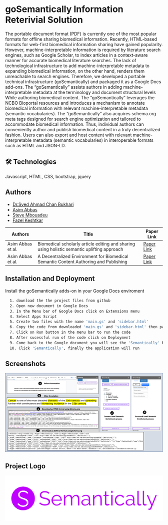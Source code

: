 
# goSemantically Information Reterivial Solution

The portable document format (PDF) is currently one of the most popular formats for offline sharing biomedical information. Recently, HTML-based formats for web-first biomedical information sharing have gained popularity. However, machine-interpretable information is required by literature search engines, such as Google Scholar, to index articles in a context-aware manner for accurate biomedical literature searches. The lack of technological infrastructure to add machine-interpretable metadata to expanding biomedical information, on the other hand, renders them unreachable to search engines. Therefore, we developed a portable technical infrastructure (goSemantically) and packaged it as a Google Docs add-ons. The “goSemantically” assists authors in adding machine-interpretable metadata at the terminology and document structural levels While authoring biomedical content. The “goSemantically” leverages the NCBO Bioportal resources and introduces a mechanism to annotate biomedical information with relevant machine-interpretable metadata (semantic vocabularies). The “goSemantically” also acquires schema.org meta tags designed for search engine optimization and tailored to accommodate biomedical information. Thus, individual authors can conveniently author and publish biomedical content in a truly decentralized fashion. Users can also export and host content with relevant machine-interpretable metadata (semantic vocabularies) in interoperable formats such as HTML and JSON-LD.


## 🛠 Technologies
Javascript, HTML, CSS, bootstrap, jquery


## Authors

- [Dr.Syed Ahmad Chan Bukhari](https://github.com/bukharilab)
- [Asim Abbas](https://github.com/TuriAsim)
- [Steve Mbouadeu](https://github.com/mbouadeus)
- [Fazel Keshtkar](#)

| Authors | Title | Paper Link |
| --- | --- | --- |
| Asim Abbas et al. | Biomedical scholarly article editing and sharing using holistic semantic uplifting approach | [Paper Link](https://scholar.google.com/citations?view_op=view_citation&hl=en&user=gNtO-mYAAAAJ&sortby=pubdate&citation_for_view=gNtO-mYAAAAJ:Zph67rFs4hoC) |
| Asim Abbas et al. | A Decentralized Environment for Biomedical Semantic Content Authoring and Publishing | [Paper Link](https://scholar.google.com/citations?view_op=view_citation&hl=en&user=gNtO-mYAAAAJ&sortby=pubdate&citation_for_view=gNtO-mYAAAAJ:4DMP91E08xMC) |

## Installation and Deployment

Install the goSemantically adds-on in your Google Docs enviroment

```bash
  1. download the the project files from github
  2. Open new document in Google Docs
  3. In the Menu bar of Google Docs click on Extensions menu
  4. Select Apps Script
  5. Create two files with the name 'main.gs' and 'sidebar.html'
  6. Copy the code from downloaded 'main.gs' and 'sidebar.html' then past
  7. Click on Run button in the menu bar to run the code
  8. After sucessful run of the code click on Deployment
  9. Come back to the Google document you will see the 'Semantically' button in the menu bar
  10. Click 'Semantically', finally the application will run
```
    
## Screenshots

![App Screenshot](image/demo.png)


## Project Logo
![Logo](image/logo.png)

